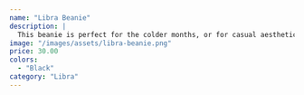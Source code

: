 ```yaml
---
name: "Libra Beanie"
description: |
  This beanie is perfect for the colder months, or for casual aesthetic wear.
image: "/images/assets/libra-beanie.png"
price: 30.00
colors:
  - "Black"
category: "Libra"
---
```

